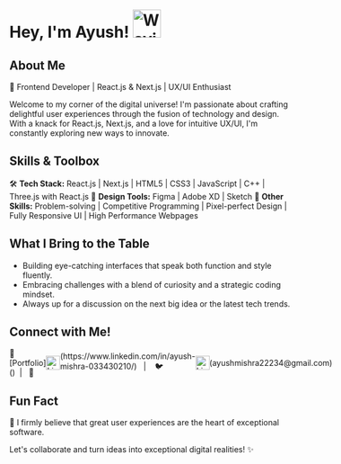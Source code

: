 # Hey, I'm Ayush! <img src="https://raw.githubusercontent.com/MartinHeinz/MartinHeinz/master/wave.gif" alt="Waving Hand" width="50" height="50">


## About Me

🚀 Frontend Developer | React.js & Next.js | UX/UI Enthusiast

Welcome to my corner of the digital universe! I'm passionate about crafting delightful user experiences through the fusion of technology and design. With a knack for React.js, Next.js, and a love for intuitive UX/UI, I'm constantly exploring new ways to innovate.

## Skills & Toolbox

🛠️ **Tech Stack:** React.js | Next.js | HTML5 | CSS3 | JavaScript | C++ | Three.js with React.js
🎨 **Design Tools:** Figma | Adobe XD | Sketch
🔧 **Other Skills:** Problem-solving | Competitive Programming | Pixel-perfect Design | Fully Responsive UI | High Performance Webpages

## What I Bring to the Table

- Building eye-catching interfaces that speak both function and style fluently.
- Embracing challenges with a blend of curiosity and a strategic coding mindset.
- Always up for a discussion on the next big idea or the latest tech trends.

## Connect with Me!
<div style="display:flex;align-items:center;">
  🔗 [Portfolio]()&nbsp; | &nbsp;&nbsp;📱 <img src="https://cdn1.iconfinder.com/data/icons/logotypes/32/circle-linkedin-512.png" alt="LinkedIn" width="25" height="25">(https://www.linkedin.com/in/ayush-mishra-033430210/) &nbsp; | &nbsp;&nbsp; 🐦 <img src="https://upload.wikimedia.org/wikipedia/commons/thumb/7/7e/Gmail_icon_%282020%29.svg/2560px-Gmail_icon_%282020%29.svg.png" alt="LinkedIn" width="25" height="25">(ayushmishra22234@gmail.com)
</div>


## Fun Fact

🌟 I firmly believe that great user experiences are the heart of exceptional software.

Let's collaborate and turn ideas into exceptional digital realities! ✨
